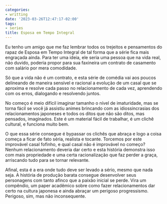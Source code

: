```yaml
---
categories:
- writting
date: '2023-03-26T12:47:17-02:00'
tags:
- series
title: Esposa em Tempo Integral
---
```


Eu tenho um amigo que me faz lembrar todos os trejeitos e pensamentos do rapaz de Esposa em Tempo Integral de tal forma que a série fica mais engraçada ainda. Para ter uma ideia, ele seria uma pessoa que na vida real, não duvido, poderia propor para sua faxineira um contrato de casamento com salário por mera comodidade.

Só que a vida não é um contrato, e esta série de comédia vai aos poucos delineando de maneira sensível e racional a evolução de um casal que se aproxima e resolve cada passo no relacionamento de cada vez, aprendendo com os erros, dialogando e resolvendo juntos.

No começo é meio difícil imaginar tamanho o nível de imaturidade, mas se torna fácil se você já assistiu animes brincando com as idiossincrasias dos relacionamentos japoneses e todos os ditos que não são ditos, mas pensados, imaginados. Este é um material fácil de trabalhar, é um clichê cultural, e funciona muito bem.

O que essa série consegue é bypassar os clichês que abraça e logo a coisa começa a ficar de fato séria, realista e tocante. Torcemos por este improvável casal fofinho, e qual casal não é improvável no começo? Nenhum relacionamento deveria dar certo e esta história demonstra isso com mais propriedade e uma certa racionalização que faz perder a graça, arriscando tudo para se tornar relevante.

Afinal, esta é a era onde tudo deve ser levado a sério, mesmo que nada seja. A história de produção barata consegue desenvolver seus personagens com tanto afinco que a paixão inicial se perde. Vira um compêndio, um paper acadêmico sobre como fazer relacionamentos dar certo na cultura japonesa e ainda abraçar um perigoso progressismo. Perigoso, sim, mas não inconsequente.